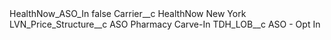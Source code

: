 <?xml version="1.0" encoding="UTF-8"?>
<CustomMetadata xmlns="http://soap.sforce.com/2006/04/metadata" xmlns:xsi="http://www.w3.org/2001/XMLSchema-instance" xmlns:xsd="http://www.w3.org/2001/XMLSchema">
    <label>HealthNow_ASO_In</label>
    <protected>false</protected>
    <values>
        <field>Carrier__c</field>
        <value xsi:type="xsd:string">HealthNow New York</value>
    </values>
    <values>
        <field>LVN_Price_Structure__c</field>
        <value xsi:type="xsd:string">ASO Pharmacy Carve-In</value>
    </values>
    <values>
        <field>TDH_LOB__c</field>
        <value xsi:type="xsd:string">ASO - Opt In</value>
    </values>
</CustomMetadata>
